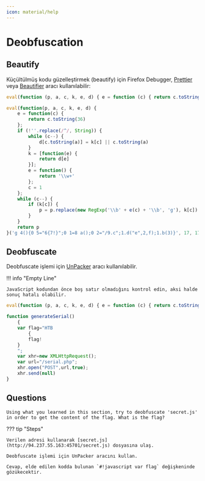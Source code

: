 ```yaml
---
icon: material/help
---
```


# Deobfuscation

## Beautify

Küçültülmüş kodu güzelleştirmek (beautify) için Firefox Debugger, [Prettier](https://prettier.io/playground/) veya [Beautifier](https://beautifier.io/) aracı kullanılabilir:

```javascript
eval(function (p, a, c, k, e, d) { e = function (c) { return c.toString(36) }; if (!''.replace(/^/, String)) { while (c--) { d[c.toString(a)] = k[c] || c.toString(a) } k = [function (e) { return d[e] }]; e = function () { return '\\w+' }; c = 1 }; while (c--) { if (k[c]) { p = p.replace(new RegExp('\\b' + e(c) + '\\b', 'g'), k[c]) } } return p }('g 4(){0 5="6{7!}";0 1=8 a();0 2="/9.c";1.d("e",2,f);1.b(3)}', 17, 17, 'var|xhr|url|null|generateSerial|flag|HTB|flag|new|serial|XMLHttpRequest|send|php|open|POST|true|function'.split('|'), 0, {}))
```

```javascript title="Output"
eval(function(p, a, c, k, e, d) {
    e = function(c) {
        return c.toString(36)
    };
    if (!''.replace(/^/, String)) {
        while (c--) {
            d[c.toString(a)] = k[c] || c.toString(a)
        }
        k = [function(e) {
            return d[e]
        }];
        e = function() {
            return '\\w+'
        };
        c = 1
    };
    while (c--) {
        if (k[c]) {
            p = p.replace(new RegExp('\\b' + e(c) + '\\b', 'g'), k[c])
        }
    }
    return p
}('g 4(){0 5="6{7!}";0 1=8 a();0 2="/9.c";1.d("e",2,f);1.b(3)}', 17, 17, 'var|xhr|url|null|generateSerial|flag|HTB|flag|new|serial|XMLHttpRequest|send|php|open|POST|true|function'.split('|'), 0, {}))
```

## Deobfuscate

Deobfuscate işlemi için [UnPacker](https://matthewfl.com/unPacker.html) aracı kullanılabilir.

!!! info "Empty Line"

    JavaScript kodundan önce boş satır olmadığını kontrol edin, aksi halde sonuç hatalı olabilir.

```javascript
eval(function (p, a, c, k, e, d) { e = function (c) { return c.toString(36) }; if (!''.replace(/^/, String)) { while (c--) { d[c.toString(a)] = k[c] || c.toString(a) } k = [function (e) { return d[e] }]; e = function () { return '\\w+' }; c = 1 }; while (c--) { if (k[c]) { p = p.replace(new RegExp('\\b' + e(c) + '\\b', 'g'), k[c]) } } return p }('g 4(){0 5="6{7!}";0 1=8 a();0 2="/9.c";1.d("e",2,f);1.b(3)}', 17, 17, 'var|xhr|url|null|generateSerial|flag|HTB|flag|new|serial|XMLHttpRequest|send|php|open|POST|true|function'.split('|'), 0, {}))
```

```javascript title="Output"
function generateSerial()
    {
    var flag="HTB
        {
        flag!
    }
    ";
    var xhr=new XMLHttpRequest();
    var url="/serial.php";
    xhr.open("POST",url,true);
    xhr.send(null)
}
```

## Questions

```text
Using what you learned in this section, try to deobfuscate 'secret.js' in order to get the content of the flag. What is the flag?
```

??? tip "Steps"

    Verilen adresi kullanarak [secret.js](http://94.237.55.163:45701/secret.js) dosyasına ulaş.

    Deobfuscate işlemi için UnPacker aracını kullan.

    Cevap, elde edilen kodda bulunan `#!javascript var flag` değişkeninde gözükecektir.
